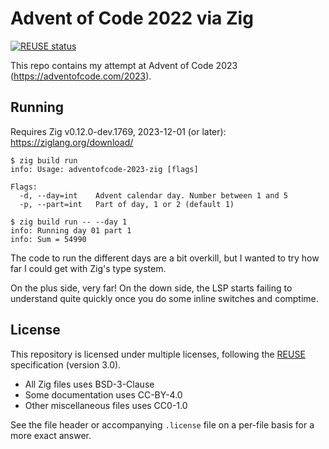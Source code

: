 <!--
SPDX-FileCopyrightText: 2023 Kalle Fagerberg

SPDX-License-Identifier: CC-BY-4.0
-->

# Advent of Code 2022 via Zig

[![REUSE status](https://api.reuse.software/badge/github.com/applejag/adventofcode-2023-zig)](https://api.reuse.software/info/github.com/applejag/adventofcode-2023-zig)

This repo contains my attempt at Advent of Code 2023
(<https://adventofcode.com/2023>).

## Running

Requires Zig v0.12.0-dev.1769, 2023-12-01 (or later): <https://ziglang.org/download/>

```console
$ zig build run
info: Usage: adventofcode-2023-zig [flags]

Flags:
  -d, --day=int    Advent calendar day. Number between 1 and 5
  -p, --part=int   Part of day, 1 or 2 (default 1)
```

```console
$ zig build run -- --day 1
info: Running day 01 part 1
info: Sum = 54990
```

The code to run the different days are a bit overkill, but I wanted to try
how far I could get with Zig's type system.

On the plus side, very far! On the down side, the LSP starts failing to
understand quite quickly once you do some inline switches and comptime.

## License

This repository is licensed under multiple licenses, following the
[REUSE](https://reuse.software/) specification (version 3.0).

- All Zig files uses BSD-3-Clause
- Some documentation uses CC-BY-4.0
- Other miscellaneous files uses CC0-1.0

See the file header or accompanying `.license` file on a per-file basis
for a more exact answer.
